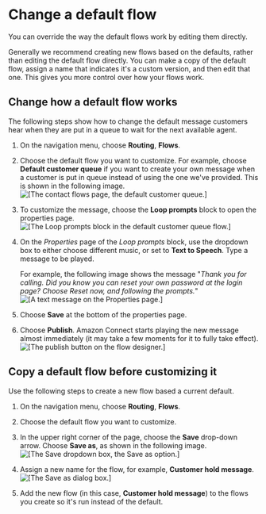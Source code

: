 # Change a default flow<a name="change-default-contact-flow"></a>

You can override the way the default flows work by editing them directly\. 

Generally we recommend creating new flows based on the defaults, rather than editing the default flow directly\. You can make a copy of the default flow, assign a name that indicates it's a custom version, and then edit that one\. This gives you more control over how your flows work\.

## Change how a default flow works<a name="change-default-customer-hold"></a>

The following steps show how to change the default message customers hear when they are put in a queue to wait for the next available agent\.

1. On the navigation menu, choose **Routing**, **Flows**\.

1. Choose the default flow you want to customize\. For example, choose **Default customer queue** if you want to create your own message when a customer is put in queue instead of using the one we've provided\. This is shown in the following image\.  
![\[The contact flows page, the default customer queue.\]](http://docs.aws.amazon.com/connect/latest/adminguide/images/customize-default-contact-flow1.png)

1. To customize the message, choose the **Loop prompts** block to open the properties page\.   
![\[The Loop prompts block in the default customer queue flow.\]](http://docs.aws.amazon.com/connect/latest/adminguide/images/customize-default-contact-flow2.png)

1. On the *Properties* page of the *Loop prompts* block, use the dropdown box to either choose different music, or set to **Text to Speech**\. Type a message to be played\. 

   For example, the following image shows the message "*Thank you for calling\. Did you know you can reset your own password at the login page? Choose Reset now, and following the prompts\.*"   
![\[A text message on the Properties page.\]](http://docs.aws.amazon.com/connect/latest/adminguide/images/customize-default-contact-flow3.png)

1. Choose **Save** at the bottom of the properties page\. 

1. Choose **Publish**\. Amazon Connect starts playing the new message almost immediately \(it may take a few moments for it to fully take effect\)\.  
![\[The publish button on the flow designer.\]](http://docs.aws.amazon.com/connect/latest/adminguide/images/customize-default-contact-flow4.png)

## Copy a default flow before customizing it<a name="create-new-default"></a>

Use the following steps to create a new flow based a current default\.

1. On the navigation menu, choose **Routing**, **Flows**\.

1. Choose the default flow you want to customize\. 

1. In the upper right corner of the page, choose the **Save** drop\-down arrow\. Choose **Save as**, as shown in the following image\.  
![\[The Save dropdown box, the Save as option.\]](http://docs.aws.amazon.com/connect/latest/adminguide/images/customize-default-contact-flow.png)

1. Assign a new name for the flow, for example, **Customer hold message**\.  
![\[The Save as dialog box.\]](http://docs.aws.amazon.com/connect/latest/adminguide/images/customize-default-customer-hold.png)

1. Add the new flow \(in this case, **Customer hold message**\) to the flows you create so it's run instead of the default\. 